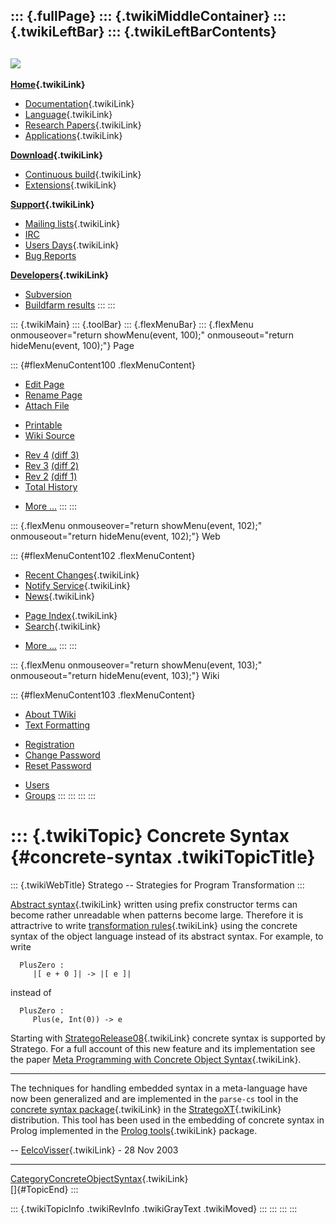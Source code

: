 ::: {.fullPage}
::: {.twikiMiddleContainer}
::: {.twikiLeftBar}
::: {.twikiLeftBarContents}
  ----------------------------------------------------------------------------------
  [![](../pub/Stratego/StrategoLogo/StrategoLogoTextlessWhite-100px.png)](WebHome)
  ----------------------------------------------------------------------------------

**[Home](WebHome){.twikiLink}**

-   [Documentation](StrategoDocumentation){.twikiLink}
-   [Language](StrategoLanguage){.twikiLink}
-   [Research Papers](StrategoPublications){.twikiLink}
-   [Applications](StrategoApplication){.twikiLink}

**[Download](StrategoDownload){.twikiLink}**

-   [Continuous build](ContinuousBuild){.twikiLink}
-   [Extensions](AdditionalPackageDownload){.twikiLink}

**[Support](StrategoSupport){.twikiLink}**

-   [Mailing lists](MailingList){.twikiLink}
-   [IRC](irc://irc.freenode.net/#stratego)
-   [Users Days](StrategoUsersDay){.twikiLink}
-   [Bug Reports](http://yellowgrass.org/project/StrategoXT)

**[Developers](StrategoDev){.twikiLink}**

-   [Subversion](https://svn.strategoxt.org/repos/StrategoXT/strategoxt/trunk)
-   [Buildfarm
    results](http://hydra.nixos.org/jobset/strategoxt/strategoxt-release/all)
:::
:::

::: {.twikiMain}
::: {.toolBar}
::: {.flexMenuBar}
::: {.flexMenu onmouseover="return showMenu(event, 100);" onmouseout="return hideMenu(event, 100);"}
Page

::: {#flexMenuContent100 .flexMenuContent}
-   [Edit
    Page](http://www.program-transformation.org/edit/Stratego/ConcreteSyntax?t=1536825552)
-   [Rename
    Page](http://www.program-transformation.org/rename/Stratego/ConcreteSyntax)
-   [Attach
    File](http://www.program-transformation.org/attach/Stratego/ConcreteSyntax)

<!-- -->

-   [Printable](http://www.program-transformation.org/view/Stratego/ConcreteSyntax?skin=print.pattern)
-   [Wiki
    Source](http://www.program-transformation.org/view/Stratego/ConcreteSyntax?skin=text&raw=on&contenttype=text/plain)

<!-- -->

-   [Rev
    4](http://www.program-transformation.org/view/Stratego/ConcreteSyntax?rev=1.4)
    [(diff 3)](http://www.program-transformation.org/rdiff/Stratego/ConcreteSyntax?rev1=1.4&rev2=1.3)
-   [Rev
    3](http://www.program-transformation.org/view/Stratego/ConcreteSyntax?rev=1.3)
    [(diff 2)](http://www.program-transformation.org/rdiff/Stratego/ConcreteSyntax?rev1=1.3&rev2=1.2)
-   [Rev
    2](http://www.program-transformation.org/view/Stratego/ConcreteSyntax?rev=1.2)
    [(diff 1)](http://www.program-transformation.org/rdiff/Stratego/ConcreteSyntax?rev1=1.2&rev2=1.1)
-   [Total
    History](http://www.program-transformation.org/rdiff/Stratego/ConcreteSyntax)

<!-- -->

-   [More
    \...](http://www.program-transformation.org/oops/Stratego/ConcreteSyntax?template=oopsmore&param1=1.4&param2=1.4)
:::
:::

::: {.flexMenu onmouseover="return showMenu(event, 102);" onmouseout="return hideMenu(event, 102);"}
Web

::: {#flexMenuContent102 .flexMenuContent}
-   [Recent Changes](WebChanges){.twikiLink}
-   [Notify Service](WebNotify){.twikiLink}
-   [News](WebNews){.twikiLink}

<!-- -->

-   [Page Index](WebIndex){.twikiLink}
-   [Search](WebSearch){.twikiLink}

<!-- -->

-   [More
    \...](http://www.program-transformation.org/oops/Stratego/ConcreteSyntax?template=oopsmore&param1=1.4&param2=1.4)
:::
:::

::: {.flexMenu onmouseover="return showMenu(event, 103);" onmouseout="return hideMenu(event, 103);"}
Wiki

::: {#flexMenuContent103 .flexMenuContent}
-   [About
    TWiki](http://www.program-transformation.org/view/TWiki/WebHome)
-   [Text
    Formatting](http://www.program-transformation.org/view/TWiki/TextFormattingRules)

<!-- -->

-   [Registration](http://www.program-transformation.org/view/TWiki/TWikiRegistration)
-   [Change
    Password](http://www.program-transformation.org/view/TWiki/ChangePassword)
-   [Reset
    Password](http://www.program-transformation.org/view/TWiki/ResetPassword)

<!-- -->

-   [Users](http://www.program-transformation.org/view/Main/TWikiUsers)
-   [Groups](http://www.program-transformation.org/view/Main/TWikiGroups)
:::
:::
:::
:::

::: {.twikiTopic}
Concrete Syntax {#concrete-syntax .twikiTopicTitle}
===============

::: {.twikiWebTitle}
Stratego \-- Strategies for Program Transformation
:::

[Abstract syntax](AbstractSyntax){.twikiLink} written using prefix
constructor terms can become rather unreadable when patterns become
large. Therefore it is attractrive to write [transformation
rules](TransformationRule){.twikiLink} using the concrete syntax of the
object language instead of its abstract syntax. For example, to write

      PlusZero :
         |[ e + 0 ]| -> |[ e ]|

instead of

      PlusZero :
         Plus(e, Int(0)) -> e

Starting with [StrategoRelease08](StrategoRelease08){.twikiLink}
concrete syntax is supported by Stratego. For a full account of this new
feature and its implementation see the paper [Meta Programming with
Concrete Object
Syntax](MetaProgrammingWithConcreteObjectSyntax){.twikiLink}.

------------------------------------------------------------------------

The techniques for handling embedded syntax in a meta-language have now
been generalized and are implemented in the `parse-cs` tool in the
[concrete syntax package](ConcreteSyntaxPackage){.twikiLink} in the
[StrategoXT](StrategoXT){.twikiLink} distribution. This tool has been
used in the embedding of concrete syntax in Prolog implemented in the
[Prolog tools](PrologTools){.twikiLink} package.

\-- [EelcoVisser](../Main/EelcoVisser){.twikiLink} - 28 Nov 2003

------------------------------------------------------------------------

[CategoryConcreteObjectSyntax](CategoryConcreteObjectSyntax){.twikiLink}\
[]{#TopicEnd}
:::

::: {.twikiTopicInfo .twikiRevInfo .twikiGrayText .twikiMoved}
:::
:::
:::
:::
